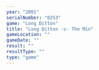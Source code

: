 ```yaml
---
year: "2001"
serialNumber: "0253" 
game: "Long Ditton"
title: "Long Ditton -v- The Min"
gameLocation: ""
gameDate: ""
result: ""
resultType: ""
type: "game"
---
```

